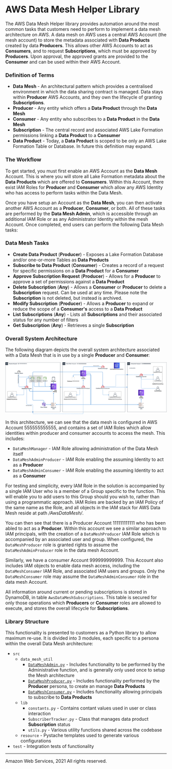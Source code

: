 # AWS Data Mesh Helper Library

The AWS Data Mesh Helper library provides automation around the most common tasks that customers need to perform to implement
a data mesh architecture on AWS. A data mesh on AWS uses a central AWS Account (the mesh account) to store the metadata
associated with __Data Products__ created by data __Producers__. This allows other AWS Accounts to act as __Consumers__, and to
request __Subscriptions__, which must be approved by __Producers__. Upon approval, the approved grants are provided to the __Consumer__
and can be used within their AWS Account.

### Definition of Terms

* __Data Mesh__ - An architectural pattern which provides a centralised environment in which the data sharing contract is managed. Data stays within __Producer__ AWS Accounts, and they own the lifecycle of granting __Subscriptions__.
* __Producer__ - Any entity which offers a __Data Product__ through the __Data Mesh__
* __Consumer__ - Any entity who subscribes to a __Data Product__ in the __Data Mesh__
* __Subscription__ - The central record and associated AWS Lake Formation permissions linking a __Data Product__ to a __Consumer__
* __Data Product__ - Today, a __Data Product__ is scoped to be only an AWS Lake Formation Table or Database. In future this definition may expand.

### The Workflow

To get started, you must first enable an AWS Account as the __Data Mesh__ Account. This is where you will store all Lake Formation
metadata about the __Data Products__ which are offered to __Consumers__. Within this Account, there exist IAM Roles for __Producer__ and __Consumer__ 
which allow any AWS Identity who has access to perform tasks within the Data Mesh.

Once you have setup an Account as the __Data Mesh__, you can then activate another AWS Account as a __Producer__, __Consumer__, or both. All
of these tasks are performed by the __Data Mesh Admin__, which is accessible through an additional IAM Role or as any Administrator
Identity within the mesh Account. Once completed, end users can perform the following Data Mesh tasks:

### Data Mesh Tasks

* __Create Data Product__ (__Producer__) - Exposes a Lake Formation Database and/or one-or-more Tables as __Data Products__
* __Subscribe to Data Product__ (__Consumer__) - Creates a record of a request for specific permissions on a __Data Product__ for a __Consumer__
* __Approve Subscription Request__ (__Producer__) - Allows for a __Producer__ to approve a set of permissions against a __Data Product__
* __Delete Subscription__ (__Any__) - Allows a __Consumer__ or __Producer__ to delete a __Subscription__ request. Can be used at any time. Please note the __Subscription__ is not deleted, but instead is archived.
* __Modify Subscription__ (__Producer__) - Allows a __Producer__ to expand or reduce the scope of a __Consumer's__ access to a __Data Product__
* __List Subscriptions__ (__Any__) - Lists all __Subscriptions__ and their associated status for any number of filters
* __Get Subscription__ (__Any__) - Retrieves a single __Subscription__

### Overall System Architecture

The following diagram depicts the overall system architecture associated with a Data Mesh that is in use by a single __Producer__ and __Consumer__:

![Architecture](doc/architecture.png)

In this architecture, we can see that the data mesh is configured in AWS Account 555555555555, and contains a set of IAM Roles which allow identities within producer and consumer accounts to access the mesh. This includes:

* `DataMeshManager` - IAM Role allowing administration of the Data Mesh itself
* `DataMeshAdminProducer` - IAM Role enabling the assuming Identity to act as a __Producer__
* `DataMeshAdminConsumer` - IAM Role enabling the assuming Identity to act as a __Consumer__

For testing and simplicity, every IAM Role in the solution is accompanied by a single IAM User who is a member of a Group specific to the function. This will enable you to add users to this Group should you wish to, rather than using a programmatic approach. IAM Roles are backed by an IAM Policy of the same name as the Role, and all objects in the IAM stack for AWS Data Mesh reside at path _/AwsDataMesh/_.

You can then see that there is a Producer Account 111111111111 who has been abled to act as a __Producer__. Within this account we see a similar approach to IAM principals, with the creation of a `DataMeshProducer` IAM Role which is accompanied by an associated user and group. When configured, the `DataMeshProducer` role is granted rights to assume the `DataMeshAdminProducer` role in the data mesh Account.

Similarly, we have a consumer Account 999999999999. This Account also includes IAM objects to enable data mesh access, including the `DataMeshConsumer` IAM Role, and associated IAM users and groups. Only the `DataMeshConsumer` role may assume the `DataMeshAdminConsumer` role in the data mesh Account.

All information around current or pending subscriptions is stored in DynamoDB, in table `AwsDataMeshSubscriptions`. This table is secured for only those operations which __Producers__ or __Consumer__ roles are allowed to execute, and stores the overall lifecycle for __Subscriptions__.

### Library Structure

This functionality is presented to customers as a Python library to allow maximum re-use. It is divided into 3 modules, each specific to a persona within the overall Data Mesh architecture:

* `src`
	* `data_mesh_util`
		* [`DataMeshAdmin.py`](doc/DataMeshAdmin.md) - Includes functionality to be performed by the Administrative function, and is generally only used once to setup the Mesh architecture
		* [`DataMeshProducer.py`](doc/DataMeshProducer.md) - Includes functionality performed by the __Producer__ persona, to create an manage __Data Products__
		* [`DataMeshConsumer.py`](doc/DataMeshConsumer.md) - Includes functionality allowing principals to subscribe to __Data Products__
	* `lib`
		* `constants.py` - Contains contant values used in user or class interaction
		* `SubscriberTracker.py` - Class that manages data product __Subscription__ status
		* `utils.py` - Various utility functions shared across the codebase
	* `resource` - Pystache templates used to generate various configurations
* `test` - Integration tests of functionality

---
Amazon Web Services, 2021
All rights reserved.